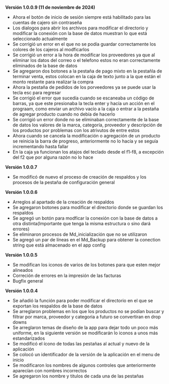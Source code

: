 **Versión 1.0.0.9 (11 de noviembre de 2024)**
- Ahora el botón de inicio de sesión siempre está habilitado para las cuentas de cajero sin contraseña
- Los dialogos para abrir los archivos para modificar el directorio y modificar la conexión con la base de datos muestran lo que está seleccionado actualmente
- Se corrigió un error en el que no se podía guardar correctamente los colores de los cajeros al modficarlos
- Se corrigió un error a la hora de modificar los proveedores ya que al eliminar los datos del correo o el telefono estos no eran correctamente eliminados de la base de datos
- Se agregaron dos botones a la pestaña de pago mixto en la pestañla de terminar venta, estos colocan en la caja de texto junto a la que están el monto restante para realizar la compra
- Ahora la pestaña de pedidos de los porveedores ya se puede usar la tecla esc para regresar
- Se corrigió el error que sucedía cuando se escaneaba un código de barras, ya que este presionaba la tecla enter y hacía un acción en el prograam, como enviar un archivo vacío a la caja o entrar a la pestaña de agregar producto cuando no debía de hacerlo
- Se corrigió un error donde no se eliminaban correctamente de la base de datos los valores de la marca, categoría, proveedor y descripción de los productos por problemas con los atrivutos de entre estos
- Ahora cuando se cancela la modificación o agregación de un producto se reinicia la barra de progreso, anteriormente no lo hacía y se seguía incrementando hasta fallar
- En la caja ya funcionan los atajos del teclado desde el f1-f8, a excepción del f2 que por alguna razón no lo hace

**Versión 1.0.0.7**
- Se modificó de nuevo el proceso de creación de respaldos y los procesos de la pestaña de configuración general

**Versión 1.0.0.6**

- Arreglos al apartado de la creación de respaldos
- Se agregaron botones para modificar el directorio donde se guardan los respaldos
- Se agregó un botón para modficar la conexión con la base de datos a otra distinta(Importante que tenga la misma estructura o sino dará errores)
- Se eliminaron procesos de Md_inicialización que no se utilizaron
- Se agregó un par de líneas en el Md_Backup para obtener la conection string que está almacenado en el app config

**Versión 1.0.0.5**

- Se modifican los iconos de varios de los botones para que esten mejor alineados
- Correción de errores en la impresión de las facturas
- Bugfix general

**Versión 1.0.0.4**

- Se añadió la función para poder modificar el directorio en el que se exportan los respaldos de la base de datos
- Se arreglaron problemas en los que los productos no se podían buscar y filtrar por marca, proveedor y categoria a futuro se convertiran en drop downs
- Se arreglaron temas de diseño de la app para dejar todo un poco más uniforme, en la siguiente versión se modificarán lo iconos a unos más estandarizados
- Se modificó el ícono de todas las pestañas al actual y nuevo de la aplicación
- Se colocó un identificador de la versión de la aplicación en el menu de inicio
- Se modificaron los nombres de algunos controles que anteriormente aparecían con nombres incorrectos
- Se agregaron los nombre y titulos de cada una de las pestañas
